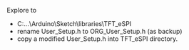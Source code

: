 Explore to 
- C:\...\Arduino\Sketch\libraries\TFT_eSPI
- rename User_Setup.h to ORG_User_Setup.h (as backup)
- copy a modified User_Setup.h into TFT_eSPI directory.
